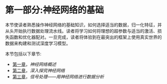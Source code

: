 <link href="Styles/Style00.css" rel="stylesheet" type="text/css"> <link href="Styles/Style01.css" rel="stylesheet" type="text/css"> <link href="Styles/Style02.css" rel="stylesheet" type="text/css"> <link href="Styles/Style03.css" rel="stylesheet" type="text/css">     

# 第一部分:神经网络的基础

本节使读者熟悉操作神经网络的基础知识，如何选择适当的数据，归一化特征，并从头开始执行数据处理流水线。读者将学习如何将理想的超参数与适当的激活、损失函数和优化器配对。一旦完成，读者将体验到在最突出的框架上使用真实世界的数据来构建和测试深度学习模型。

本节包括以下章节:

*   [第一章](e54db312-2f54-4eab-a2c2-91b5a38d13f2.xhtml)，*神经网络概述*
*   [第二章](e8898caf-ebe4-4c1d-b262-5b814276be04.xhtml)，*深入探究神经网络*
*   [第三章](46e25614-bb5a-4cca-ac3e-b6dfbe29eea5.xhtml)，*信号处理——用神经网络进行数据分析*